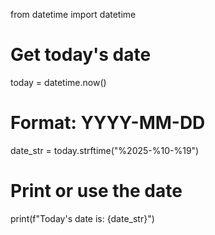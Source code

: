 from datetime import datetime

# Get today's date
today = datetime.now()

# Format: YYYY-MM-DD
date_str = today.strftime("%2025-%10-%19")

# Print or use the date
print(f"Today's date is: {date_str}")